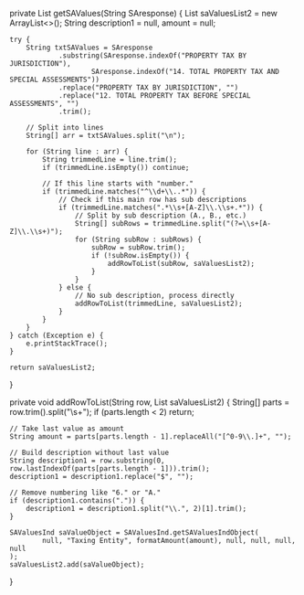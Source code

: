 private List<SAValuesInd> getSAValues(String SAresponse) {
    List<SAValuesInd> saValuesList2 = new ArrayList<>();
    String description1 = null, amount = null;

    try {
        String txtSAValues = SAresponse
                .substring(SAresponse.indexOf("PROPERTY TAX BY JURISDICTION"),
                        SAresponse.indexOf("14. TOTAL PROPERTY TAX AND SPECIAL ASSESSMENTS"))
                .replace("PROPERTY TAX BY JURISDICTION", "")
                .replace("12. TOTAL PROPERTY TAX BEFORE SPECIAL ASSESSMENTS", "")
                .trim();

        // Split into lines
        String[] arr = txtSAValues.split("\n");

        for (String line : arr) {
            String trimmedLine = line.trim();
            if (trimmedLine.isEmpty()) continue;

            // If this line starts with "number."
            if (trimmedLine.matches("^\\d+\\..*")) {
                // Check if this main row has sub descriptions
                if (trimmedLine.matches(".*\\s+[A-Z]\\.\\s+.*")) {
                    // Split by sub description (A., B., etc.)
                    String[] subRows = trimmedLine.split("(?=\\s+[A-Z]\\.\\s+)");
                    for (String subRow : subRows) {
                        subRow = subRow.trim();
                        if (!subRow.isEmpty()) {
                            addRowToList(subRow, saValuesList2);
                        }
                    }
                } else {
                    // No sub description, process directly
                    addRowToList(trimmedLine, saValuesList2);
                }
            }
        }
    } catch (Exception e) {
        e.printStackTrace();
    }

    return saValuesList2;
}

private void addRowToList(String row, List<SAValuesInd> saValuesList2) {
    String[] parts = row.trim().split("\\s+");
    if (parts.length < 2) return;

    // Take last value as amount
    String amount = parts[parts.length - 1].replaceAll("[^0-9\\.]+", "");

    // Build description without last value
    String description1 = row.substring(0, row.lastIndexOf(parts[parts.length - 1])).trim();
    description1 = description1.replace("$", "");

    // Remove numbering like "6." or "A."
    if (description1.contains(".")) {
        description1 = description1.split("\\.", 2)[1].trim();
    }

    SAValuesInd saValueObject = SAValuesInd.getSAValuesIndObject(
            null, "Taxing Entity", formatAmount(amount), null, null, null, null
    );
    saValuesList2.add(saValueObject);
}
